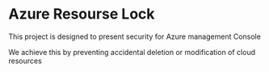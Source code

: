 # Azure Resourse Lock
This project is designed to present security for Azure management Console

We achieve this by preventing accidental deletion or modification of cloud resources
